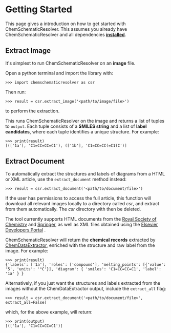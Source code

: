 # Getting Started

This page gives a introduction on how to get started with ChemSchematicResolver. This assumes you already have
ChemSchematicResolver and all dependencies [**installed**](install).

## Extract Image
It's simplest to run ChemSchematicResolver on an **image** file.

Open a python terminal and import the library with: 

    >>> import chemschematicresolver as csr
    
Then run:

    >>> result = csr.extract_image('<path/to/image/file>')
    
to perform the extraction. 

This runs ChemSchematicResolver on the image and returns a list of tuples to `output`. Each tuple consists of a **SMILES string** and a list of **label candidates**, where each tuple identifies a unique structure. For example:

    >>> print(result)
    [(['1a'], 'C1=CC=CC=C1'), (['1b'], 'C1=CC=CC(=C1)C')]

## Extract Document

To automatically extract the structures and labels of diagrams from a HTML or XML article, use the `extract_document` method instead:
 
    >>> result = csr.extract_document('<path/to/document/file>')
    
If the user has permissions to access the full article, this function will download all relevant images locally to a directory called *csr*, and extract from them automatically. The *csr* directory with then be deleted.

The tool currently supports HTML documents from the [Royal Society of Chemistry](https://www.rsc.org/) and [Springer](https://www.springer.com), as well as XML files obtained using the [Elsevier Developers Portal](https://dev.elsevier.com/index.html) .

ChemSchematicResolver will return the  **chemical records** extracted by [ChemDataExtractor](http://chemdataextractor.org/), enriched with the structure and raw label from the image. For example:

    >>> print(result)
    {'labels': ['1a'], 'roles': ['compound'], 'melting_points': [{'value': '5', 'units': '°C'}], 'diagram': { 'smiles': 'C1=CC=CC=C1', 'label': '1a' } }

Alternatively, if you just want the structures and labels extracted from the images without the ChemDataExtractor output, include the `extract_all` flag:

    >>> result = csr.extract_document('<path/to/document/file>', extract_all=False)
    
which, for the above example, will return:

    >>> print(output)
    [(['1a'], 'C1=CC=CC=C1')]
